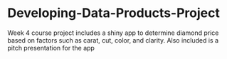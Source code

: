 # Developing-Data-Products-Project
Week 4 course project includes a shiny app to determine diamond price based on factors such as carat, cut, color, and clarity.  Also included is a pitch presentation for the app
